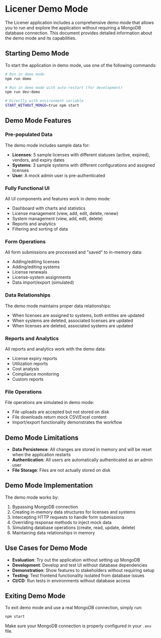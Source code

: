 # Licener Demo Mode

The Licener application includes a comprehensive demo mode that allows you to run and explore the application without requiring a MongoDB database connection. This document provides detailed information about the demo mode and its capabilities.

## Starting Demo Mode

To start the application in demo mode, use one of the following commands:

```bash
# Run in demo mode
npm run demo

# Run in demo mode with auto-restart (for development)
npm run dev:demo

# Directly with environment variable
START_WITHOUT_MONGO=true npm start
```

## Demo Mode Features

### Pre-populated Data

The demo mode includes sample data for:

- **Licenses**: 5 sample licenses with different statuses (active, expired), vendors, and expiry dates
- **Systems**: 3 sample systems with different configurations and assigned licenses
- **User**: A mock admin user is pre-authenticated

### Fully Functional UI

All UI components and features work in demo mode:

- Dashboard with charts and statistics
- License management (view, add, edit, delete, renew)
- System management (view, add, edit, delete)
- Reports and analytics
- Filtering and sorting of data

### Form Operations

All form submissions are processed and "saved" to in-memory data:

- Adding/editing licenses
- Adding/editing systems
- License renewals
- License-system assignments
- Data import/export (simulated)

### Data Relationships

The demo mode maintains proper data relationships:

- When licenses are assigned to systems, both entities are updated
- When systems are deleted, associated licenses are updated
- When licenses are deleted, associated systems are updated

### Reports and Analytics

All reports and analytics work with the demo data:

- License expiry reports
- Utilization reports
- Cost analysis
- Compliance monitoring
- Custom reports

### File Operations

File operations are simulated in demo mode:

- File uploads are accepted but not stored on disk
- File downloads return mock CSV/Excel content
- Import/export functionality demonstrates the workflow

## Demo Mode Limitations

- **Data Persistence**: All changes are stored in memory and will be reset when the application restarts
- **Authentication**: All users are automatically authenticated as an admin user
- **File Storage**: Files are not actually stored on disk

## Demo Mode Implementation

The demo mode works by:

1. Bypassing MongoDB connection
2. Creating in-memory data structures for licenses and systems
3. Intercepting HTTP requests to handle form submissions
4. Overriding response methods to inject mock data
5. Simulating database operations (create, read, update, delete)
6. Maintaining data relationships in memory

## Use Cases for Demo Mode

- **Evaluation**: Try out the application without setting up MongoDB
- **Development**: Develop and test UI without database dependencies
- **Demonstration**: Show features to stakeholders without requiring setup
- **Testing**: Test frontend functionality isolated from database issues
- **CI/CD**: Run tests in environments without database access

## Exiting Demo Mode

To exit demo mode and use a real MongoDB connection, simply run:

```bash
npm start
```

Make sure your MongoDB connection is properly configured in your `.env` file.